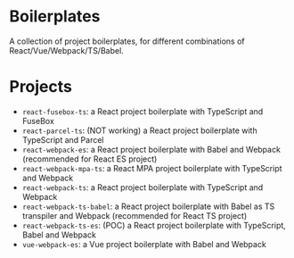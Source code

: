 # Boilerplates
A collection of project boilerplates, for different combinations of React/Vue/Webpack/TS/Babel.

# Projects
- `react-fusebox-ts`: a React project boilerplate with TypeScript and FuseBox
- `react-parcel-ts`: (NOT working) a React project boilerplate with TypeScript and Parcel
- `react-webpack-es`: a React project boilerplate with Babel and Webpack (recommended for React ES project)
- `react-webpack-mpa-ts`: a React MPA project boilerplate with TypeScript and Webpack
- `react-webpack-ts`: a React project boilerplate with TypeScript and Webpack
- `react-webpack-ts-babel`: a React project boilerplate with Babel as TS transpiler and Webpack (recommended for React TS project)
- `react-webpack-ts-es`: (POC) a React project boilerplate with TypeScript, Babel and Webpack
- `vue-webpack-es`: a Vue project boilerplate with Babel and Webpack
